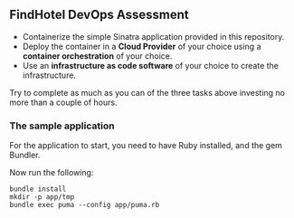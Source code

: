 ## FindHotel DevOps Assessment

- Containerize the simple Sinatra application provided in this repository.
- Deploy the container in a **Cloud Provider** of your choice using a **container orchestration** of your choice.
- Use an **infrastructure as code software** of your choice to create the infrastructure.

Try to complete as much as you can of the three tasks above investing no more than a couple of hours.

### The sample application

For the application to start, you need to have Ruby installed, and the gem Bundler.

Now run the following:

```shell
bundle install
mkdir -p app/tmp
bundle exec puma --config app/puma.rb
```
